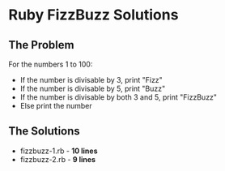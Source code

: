 # Ruby FizzBuzz Solutions

## The Problem

For the numbers 1 to 100:

 - If the number is divisable by 3, print "Fizz"
 - If the number is divisable by 5, print "Buzz"
 - If the number is divisable by both 3 and 5, print "FizzBuzz"
 - Else print the number

## The Solutions

 - fizzbuzz-1.rb - **10 lines**
 - fizzbuzz-2.rb - **9 lines**

